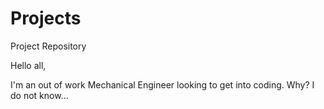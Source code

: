# Projects
Project Repository

Hello all,

I'm an out of work Mechanical Engineer looking to get into coding.  Why? I do not know...
